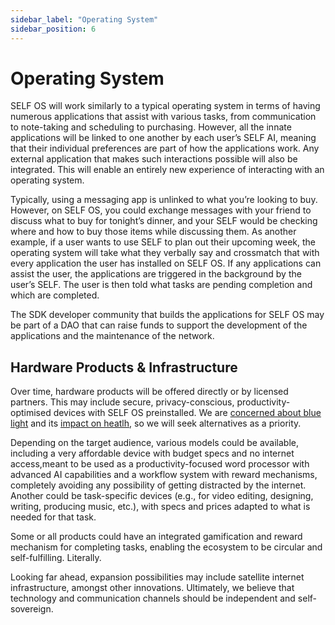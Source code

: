 ```yaml
---
sidebar_label: "Operating System"
sidebar_position: 6
---
```


# Operating System

SELF OS will work similarly to a typical operating system in terms of having numerous applications that assist with various tasks, from communication to note-taking and scheduling to purchasing. However, all the innate applications will be linked to one another by each user’s SELF AI, meaning that their individual preferences are part of how the applications work. Any external application that makes such interactions possible will also be integrated. This will enable an entirely new experience of interacting with an operating system.

Typically, using a messaging app is unlinked to what you’re looking to buy. However, on SELF OS, you could exchange messages with your friend to discuss what to buy for tonight’s dinner, and your SELF would be checking where and how to buy those items while discussing them. As another example, if a user wants to use SELF to plan out their upcoming week, the operating system will take what they verbally say and crossmatch that with every application the user has installed on SELF OS. If any applications can assist the user, the applications are triggered in the background by the user’s SELF. The user is then told what tasks are pending completion and which are completed.

The SDK developer community that builds the applications for SELF OS may be part of a DAO that can raise funds to support the development of the applications and the maintenance of the network.

## Hardware Products & Infrastructure

Over time, hardware products will be offered directly or by licensed partners. This may include secure, privacy-conscious, productivity-optimised devices with SELF OS preinstalled. We are [concerned about blue light](https://www.health.harvard.edu/staying-healthy/blue-light-has-a-dark-side) and its [impact on heatlh](https://www.healthline.com/health/what-is-blue-light), so we will seek alternatives as a priority.

Depending on the target audience, various models could be available, including a very affordable device with budget specs and no internet access,meant to be used as a productivity-focused word processor with advanced AI capabilities and a workflow system with reward mechanisms, completely avoiding any possibility of getting distracted by the internet. Another could be task-specific devices (e.g., for video editing, designing, writing, producing music, etc.), with specs and prices adapted to what is needed for that task.

Some or all products could have an integrated gamification and reward mechanism for completing tasks, enabling the ecosystem to be circular and self-fulfilling. Literally.

Looking far ahead, expansion possibilities may include satellite internet infrastructure, amongst other innovations. Ultimately, we believe that technology and communication channels should be independent and self-sovereign.